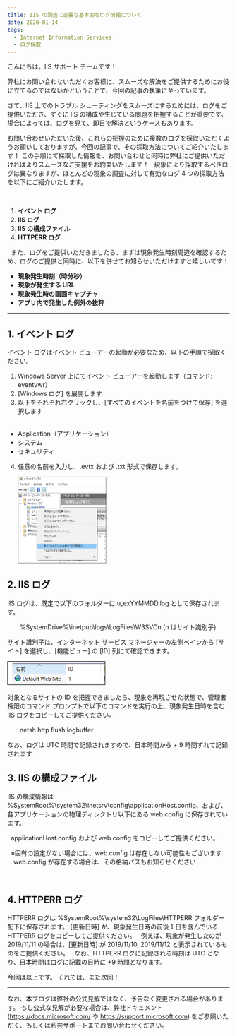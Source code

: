 ```yaml
---
title: IIS の調査に必要な基本的なログ情報について
date: 2020-01-14
tags: 
  - Internet Information Services
  - ログ採取
---
```


こんにちは。IIS サポート チームです！
 

弊社にお問い合わせいただくお客様に、スムーズな解決をご提供するためにお役に立てるのではないかということで、今回の記事の執筆に至っています。

さて、IIS 上でのトラブル シューティングをスムーズにするためには、ログをご提供いただき、すぐに IIS の構成や生じている問題を把握することが重要です。
場合によっては、ログを見て、即日で解決というケースもあります。

お問い合わせいただいた後、これらの把握のために複数のログを採取いただくようお願いしておりますが、今回の記事で、その採取方法についてご紹介いたします！
この手順にて採取した情報を、お問い合わせと同時に弊社にご提供いただければよりスムーズなご支援をお約束いたします！
 
現象により採取するべきログは異なりますが、ほとんどの現象の調査に対して有効なログ 4 つの採取方法を以下にご紹介いたします。

 
1. **イベント ログ**
2. **IIS ログ**
3. **IIS の構成ファイル**
4. **HTTPERR ログ**

 
また、ログをご提供いただきましたら、まずは現象発生時刻周辺を確認するため、ログのご提供と同時に、以下を併せてお知らせいただけますと嬉しいです！


- **現象発生時刻（時分秒）**
- **現象が発生する URL**
- **現象発生時の画面キャプチャ**
- **アプリ内で発生した例外の抜粋**

---------------

## 1. イベント ログ 
イベント ログはイベント ビューアーの起動が必要なため、以下の手順で採取ください。
 
1. Windows Server 上にてイベント ビューアーを起動します（コマンド: eventvwr）
2. [Windows ログ] を展開します
3. 以下をそれぞれ右クリックし、[すべてのイベントを名前をつけて保存] を選択します    
 
- Application（アプリケーション）
- システム
- セキュリティ

4. 任意の名前を入力し、.evtx および .txt 形式で保存します。

   ![step](/articles/web-apps/LogCollection1/step.png)
 

## 2. IIS ログ
IIS ログは、既定で以下のフォルダーに u_exYYMMDD.log として保存されます。
 

　　%SystemDrive%\inetpub\logs\LogFiles\W3SVCn (n はサイト識別子) 
 

サイト識別子は、インターネット サービス マネージャーの左側ペインから [サイト] を選択し、[機能ビュー] の [ID] 列にて確認できます。

   ![Reference](/articles/web-apps/LogCollection1/reference.png)


対象となるサイトの ID を把握できましたら、現象を再現させた状態で、管理者権限のコマンド プロンプトで以下のコマンドを実行の上、現象発生日時を含む IIS ログをコピーしてご提供ください。
 

　　netsh http flush logbuffer
 

なお、ログは UTC 時間で記録されますので、日本時間から + 9 時間ずれて記録されます
 


## 3. IIS の構成ファイル
IIS の構成情報は %SystemRoot%\system32\inetsrv\config\applicationHost.config、および、各アプリケーションの物理ディレクトリ以下にある web.config に保存されています。

 
applicationHost.config および web.config をコピーしてご提供ください。

 
※固有の設定がない場合には、web.config は存在しない可能性もございます
　web.config が存在する場合は、その格納パスもお知らせください


 

## 4. HTTPERR ログ
HTTPERR ログは %SystemRoot%\system32\LogFiles\HTTPERR フォルダー配下に保存されます。
[更新日時] が、現象発生日時の前後１日を含んでいる HTTPERR ログをコピーしてご提供ください。
 
例えば、現象が発生したのが 2019/11/11 の場合は、[更新日時] が 2019/11/10, 2019/11/12 と表示されているものをご提供ください。
 
なお、HTTPERR ログに記録される時刻は UTC となり、日本時間はログに記載の日時に +9 時間となります。


今回は以上です。
それでは、また次回！


---
なお、本ブログは弊社の公式見解ではなく、予告なく変更される場合があります。
もし公式な見解が必要な場合は、弊社ドキュメント (https://docs.microsoft.com/ や https://support.microsoft.com) をご参照いただく、もしくは私共サポートまでお問い合わせください。